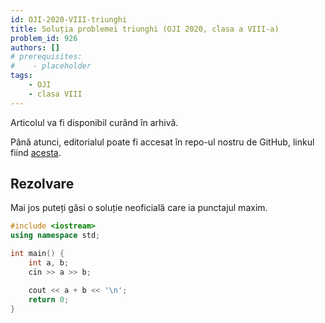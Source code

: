 ```yaml
---
id: OJI-2020-VIII-triunghi
title: Soluția problemei triunghi (OJI 2020, clasa a VIII-a)
problem_id: 926
authors: []
# prerequisites:
#    - placeholder
tags:
    - OJI
    - clasa VIII
---
```


Articolul va fi disponibil curând în arhivă.

Până atunci, editorialul poate fi accesat în repo-ul nostru de GitHub, linkul fiind [acesta](https://github.com/roalgo-discord/Romanian-Olympiad-Solutions/blob/main/OJI%20(regional%20olympiad)/2020/08.pdf).

## Rezolvare

Mai jos puteți găsi o soluție neoficială care ia punctajul maxim.

```cpp
#include <iostream>
using namespace std;

int main() {
    int a, b;
    cin >> a >> b;

    cout << a + b << '\n';
    return 0;
}
```
